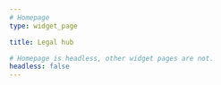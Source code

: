 ```yaml
---
# Homepage
type: widget_page

title: Legal hub

# Homepage is headless, other widget pages are not.
headless: false
---
```

